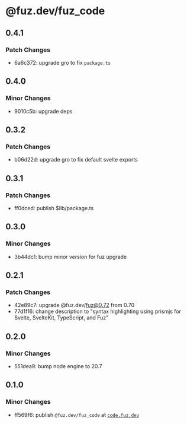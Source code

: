 # @fuz.dev/fuz_code

## 0.4.1

### Patch Changes

- 6a6c372: upgrade gro to fix `package.ts`

## 0.4.0

### Minor Changes

- 9010c5b: upgrade deps

## 0.3.2

### Patch Changes

- b06d22d: upgrade gro to fix default svelte exports

## 0.3.1

### Patch Changes

- ff0dced: publish $lib/package.ts

## 0.3.0

### Minor Changes

- 3b44dc1: bump minor version for fuz upgrade

## 0.2.1

### Patch Changes

- 42e89c7: upgrade @fuz.dev/fuz@0.72 from 0.70
- 77d1f16: change description to "syntax highlighting using prismjs for Svelte, SvelteKit, TypeScript, and Fuz"

## 0.2.0

### Minor Changes

- 551dea9: bump node engine to 20.7

## 0.1.0

### Minor Changes

- ff569f6: publish `@fuz.dev/fuz_code` at [`code.fuz.dev`](https://code.fuz.dev/)
